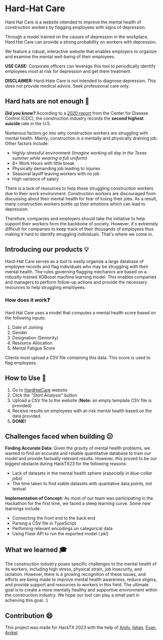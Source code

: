 # Hard-Hat Care


Hard Hat Care is a website intended to improve the mental health of construction workers by flagging employees with signs of depression.

Through a model trained on the causes of depression in the workplace, Hard Hat Care can provide a strong probability on workers with depression.

We feature a robust, interactive website that enables employers to organize and examine the mental well-being of their employees.

**USE CASE:** Corporate officers can leverage this tool to periodically identify employees most at risk for depression and get them treatment.  


**DISCLAIMER:** Hard-Hate Care is not intended to diagnose depression. This does not provide medical advice. Seek professional care only.


## Hard hats are not enough :triangular_flag_on_post:


***Did you know?*** According to a [2020 report](https://www.cdc.gov/mmwr/volumes/69/wr/mm6903a1.htm) from the Center for Disease Control (CDC), the construction industry records the **second highest suicide** rate in the U.S.

Numerous factors go into why construction workers are struggling with mental health. Mainly, construction is a mentally and physically draining job.
Other factors include:
* Highly-stressful environment *(Imagine working all day in the Texas summer while wearing a full uniform)* 
* 8+ Work Hours with little break 
* Physically demanding job leading to injuries 
* Seasonal layoff leaving workers with no job
* High variance of salary 

There is a lack of resources to help these struggling construction workers due to their work environment. Construction workers are discouraged from discussing about their mental health for fear of losing their jobs. As a result, many construction workers bottle up their emotions which can lead to depression.

Therefore, companies and employers should take the initiative to help support their workers form the backbone of society. However, it's extremely difficult for companies to keep track of their thousands of employees thus making it hard to identify struggling individuals. That's where we come in.

## Introducing our products :bulb:

Hard-Hat Care serves as a tool to easily organize a large database of employee records and flag individuals who may be struggling with their mental health. The rules governing flagging mechanics are based on a robustly-trained XGBoost machine learning model. This enables companies and managers to perform follow-up actions and provide the necessary resources to help struggling employees.    
 

### How does it work:question:

Hard Hat Care uses a model that computes a mental health score based on the following inputs:
1. Date of Joining
2. Gender
3. Designation (Seniority)
4. Resource Allocation
5. Mental Fatigue Score

Clients must upload a CSV file containing this data. This score is used to flag employees.

## How to Use :notebook:

1. Go to [HardHatCare]() website
2. Click the *"Start Analysis"* button
3. Upload a CSV file to the website (**Note:** an empty template CSV file is provided)
4. Receive results on employees with at-risk mental health based on the data provided.
5. **DONE!**


## Challenges faced when building :confused:

**Finding Accurate Data:** Given the gravity of mental health problems, we wanted to find an accurate and reliable quantitative database to train our model and provide factually relevant results. However, this proved to be our biggest obstacle during HackTX23 for the following reasons:
* Lack of datasets in the mental health sphere *(especially in blue-collar jobs)*
* The time taken to find viable datasets with quantative data points, not textual

**Implementation of Concept:** As most of our team was participating in the Hackathon for the first time, we faced a steep learning curve. Some new learnings include:
* Connecting the front end to the back end
* Parsing a CSV file in TypeScript
* Perfoming relevant encodings on categorical data
* Using Flask API to run the exported model (.pkl)

## What we learned :mortar_board:

The construction industry poses specific challenges to the mental health of its workers, including high stress, physical strain, job insecurity, and isolation. However, there is a growing recognition of these issues, and efforts are being made to improve mental health awareness, reduce stigma, and provide support and resources to workers in this field. The ultimate goal is to create a more mentally healthy and supportive environment within the construction industry. We hope our tool can play a small part in acheiving this goal. :)


## Contribution :smile:


This project was made for HackTX 2023 with the help of [Andy](), [Ishan](), [Evan](), [Aniket]()
